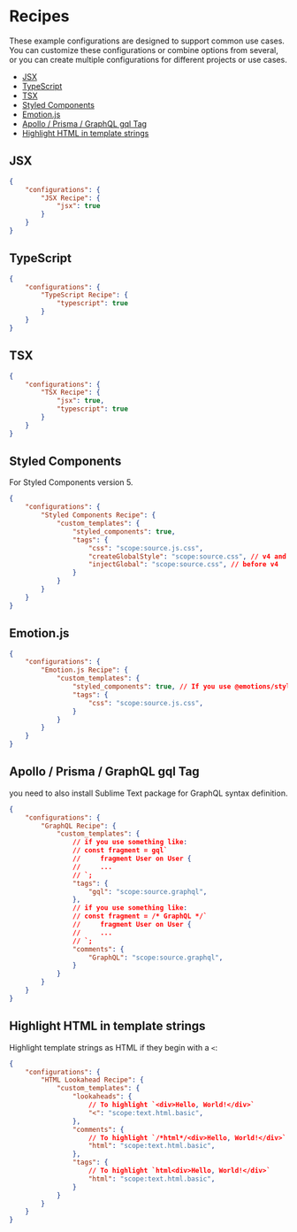 # Recipes

These example configurations are designed to support common use cases. You can customize these configurations or combine options from several, or you can create multiple configurations for different projects or use cases.

- [JSX](#jsx)
- [TypeScript](#typescript)
- [TSX](#tsx)
- [Styled Components](#styled-components)
- [Emotion.js](#emotionjs)
- [Apollo / Prisma / GraphQL gql Tag](#apollo-prisma-graphql-gql-tag)
- [Highlight HTML in template strings](#highlight-html-in-template-strings)

## JSX

```json
{
    "configurations": {
        "JSX Recipe": {
            "jsx": true
        }
    }
}
```

## TypeScript

```json
{
    "configurations": {
        "TypeScript Recipe": {
            "typescript": true
        }
    }
}
```

## TSX

```json
{
    "configurations": {
        "TSX Recipe": {
            "jsx": true,
            "typescript": true
        }
    }
}
```

## Styled Components

For Styled Components version 5.

```json
{
    "configurations": {
        "Styled Components Recipe": {
            "custom_templates": {
                "styled_components": true,
                "tags": {
                    "css": "scope:source.js.css",
                    "createGlobalStyle": "scope:source.css", // v4 and above
                    "injectGlobal": "scope:source.css", // before v4
                }
            }
        }
    }
}
```

## Emotion.js

```json
{
    "configurations": {
        "Emotion.js Recipe": {
            "custom_templates": {
                "styled_components": true, // If you use @emotions/styled
                "tags": {
                    "css": "scope:source.js.css",
                }
            }
        }
    }
}
```

## Apollo / Prisma / GraphQL gql Tag

you need to also install Sublime Text package for GraphQL syntax definition.

```json
{
    "configurations": {
        "GraphQL Recipe": {
            "custom_templates": {
                // if you use something like:
                // const fragment = gql`
                //     fragment User on User {
                //     ...
                // `;
                "tags": {
                    "gql": "scope:source.graphql",
                },
                // if you use something like:
                // const fragment = /* GraphQL */`
                //     fragment User on User {
                //     ...
                // `;
                "comments": {
                    "GraphQL": "scope:source.graphql",
                }
            }
        }
    }
}
```

## Highlight HTML in template strings

Highlight template strings as HTML if they begin with a `<`:

```json
{
    "configurations": {
        "HTML Lookahead Recipe": {
            "custom_templates": {
                "lookaheads": {
                    // To highlight `<div>Hello, World!</div>`
                    "<": "scope:text.html.basic",
                },
                "comments": {
                    // To highlight `/*html*/<div>Hello, World!</div>`
                    "html": "scope:text.html.basic",
                },
                "tags": {
                    // To highlight `html<div>Hello, World!</div>`
                    "html": "scope:text.html.basic",
                }
            }
        }
    }
}
```
